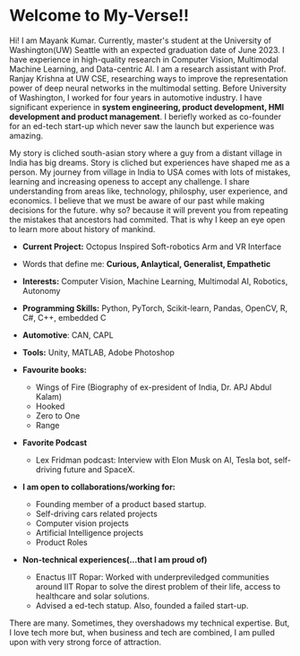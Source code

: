 # Welcome to My-Verse!!
Hi! I am Mayank Kumar. Currently, master's student at the University of Washington(UW) Seattle with an expected graduation date of June 2023. I have experience in high-quality research in Computer Vision, Multimodal Machine Learning, and Data-centric AI. I am a research assistant with Prof. Ranjay Krishna at UW CSE, researching ways to improve the representation power of deep neural networks in the multimodal setting. Before University of Washington, I worked for four years in automotive industry. I have significant experience in **system engineering, product development, HMI development and product management**. I beriefly worked as co-founder for an ed-tech start-up which never saw the launch but experience was amazing.

My story is cliched south-asian story where a guy from a distant village in India has big dreams. Story is cliched but experiences have shaped me as a person. My journey from village in India to USA comes with lots of mistakes, learning and increasing openess to accept any challenge. I share understanding from areas like, technology, philosphy, user experience, and economics. I believe that we must be aware of our past while making decisions for the future. why so? because it will prevent you from repeating the mistakes that ancestors had commited. That is why I keep an eye open to learn more about history of mankind. 

- **Current Project:** Octopus Inspired Soft-robotics Arm and VR Interface

- Words that define me: **Curious, Anlaytical, Generalist, Empathetic**

- **Interests:** Computer Vision, Machine Learning, Multimodal AI, Robotics, Autonomy 

- **Programming Skills:** Python, PyTorch, Scikit-learn, Pandas, OpenCV, R, C#, C++, embedded C

- **Automotive**: CAN, CAPL

- **Tools:** Unity, MATLAB, Adobe Photoshop

- **Favourite books:**
  - Wings of Fire (Biography of ex-president of India, Dr. APJ Abdul Kalam)
  - Hooked
  - Zero to One 
  - Range 

- **Favorite Podcast**
  - Lex Fridman podcast: Interview with Elon Musk on AI, Tesla bot, self-driving future and SpaceX.

- **I am open to collaborations/working for:**
  - Founding member of a product based startup. 
  - Self-driving cars related projects 
  - Computer vision projects
  - Artificial Intelligence projects 
  - Product Roles

- **Non-technical experiences(...that I am proud of)**
  - Enactus IIT Ropar: Worked with underpreviledged communities around IIT Ropar to solve the direst problem of their life, access to healthcare and solar solutions. 
  - Advised a ed-tech statup. Also, founded a failed start-up.

There are many. Sometimes, they overshadows my technical expertise. But, I love tech more but, when business and tech are combined, I am pulled upon with very strong force of attraction. 
